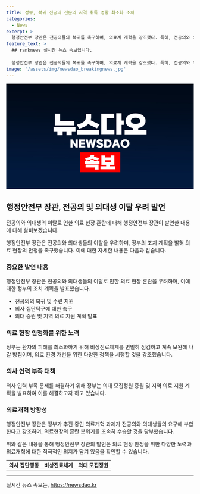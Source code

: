 ```yaml
---
title: 정부, 복귀 전공의 전문의 자격 취득 영향 최소화 조치
categories:
  - News
excerpt: >
  행정안전부 장관은 전공의들의 복귀를 촉구하며, 의료계 개혁을 강조했다. 특히, 전공의와 의대생들의 요구를 반영하는 정책을 추진하며, 의료체계를 개선하고 대화를 통해 의료개혁 방안을 모색할 것을 호소했다. 부족한 의사 수 문제를 해결하기 위해 의대 모집정원 증원 및 의대생들의 실력을 키우기 위한 지원책을 발표했다. 또한, 환자의 피해를 최소화하기 위해 비상진료체계를 점검하고 보완할 계획이라고 밝혔다.
feature_text: >
  ## ranknews 실시간 뉴스 속보입니다.

  행정안전부 장관은 전공의들의 복귀를 촉구하며, 의료계 개혁을 강조했다. 특히, 전공의와 의대생들의 요구를 반영하는 정책을 추진하며, 의료체계를 개선하고 대화를 통해 의료개혁 방안을 모색할 것을 호소했다. 부족한 의사 수 문제를 해결하기 위해 의대 모집정원 증원 및 의대생들의 실력을 키우기 위한 지원책을 발표했다. 또한, 환자의 피해를 최소화하기 위해 비상진료체계를 점검하고 보완할 계획이라고 밝혔다.
image: '/assets/img/newsdao_breakingnews.jpg'
---
```


<p><img src="/assets/img/newsdao_breakingnews.jpg" alt="ranknews 속보" /></p>

<h2 data-ke-size="size26">행정안전부 장관, 전공의 및 의대생 이탈 우려 발언</h2>

<p>전공의와 의대생의 이탈로 인한 의료 현장 혼란에 대해 행정안전부 장관이 발언한 내용에 대해 살펴보겠습니다.</p>

<p data-ke-size="size16">행정안전부 장관은 전공의와 의대생들의 이탈을 우려하며, 정부의 조치 계획을 밝혀 의료 현장의 안정을 촉구했습니다. 이에 대한 자세한 내용은 다음과 같습니다.</p>

<h3 data-ke-size="size24">중요한 발언 내용</h3>

<p data-ke-size="size16">행정안전부 장관은 전공의와 의대생들의 이탈로 인한 의료 현장 혼란을 우려하며, 이에 대한 정부의 조치 계획을 발표했습니다.</p>

<ul>
<li>전공의의 복귀 및 수련 지원</li>
<li>의사 집단탁구에 대한 촉구</li>
<li>의대 증원 및 지역 의료 지원 계획 발표</li>
</ul>

<h3 data-ke-size="size24">의료 현장 안정화를 위한 노력</h3>

<p data-ke-size="size16">정부는 환자의 피해를 최소화하기 위해 비상진료체계를 면밀히 점검하고 계속 보완해 나갈 방침이며, 의료 환경 개선을 위한 다양한 정책을 시행할 것을 강조했습니다.</p>

<h3 data-ke-size="size24">의사 인력 부족 대책</h3>

<p data-ke-size="size16">의사 인력 부족 문제를 해결하기 위해 정부는 의대 모집정원 증원 및 지역 의료 지원 계획을 발표하여 이를 해결하고자 하고 있습니다.</p>

<h3 data-ke-size="size24">의료개혁 방향성</h3>

<p data-ke-size="size16">행정안전부 장관은 정부가 추진 중인 의료개혁 과제가 전공의와 의대생들의 요구에 부합한다고 강조하며, 의료현장의 혼란 분위기를 조속히 수습할 것을 당부했습니다.</p>

<p data-ke-size="size16">위와 같은 내용을 통해 행정안전부 장관의 발언은 의료 현장 안정을 위한 다양한 노력과 의료개혁에 대한 적극적인 의지가 담겨 있음을 확인할 수 있습니다.</p>

<table>
    <tr>
        <td style="text-align: center; height: 17px;"><b>의사 집단행동</b></td>
        <td style="text-align: center; height: 17px;"><b>비상진료체계</b></td>
        <td style="text-align: center; height: 17px;"><b>의대 모집정원</b></td>
    </tr>
</table>

<p><hr></p>
실시간 뉴스 속보는, <a href="https://newsdao.kr" rel="dofollow">https://newsdao.kr</a>



